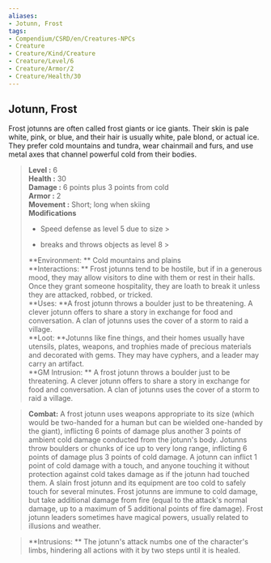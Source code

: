 ```yaml
---
aliases:
- Jotunn, Frost
tags:
- Compendium/CSRD/en/Creatures-NPCs
- Creature
- Creature/Kind/Creature
- Creature/Level/6
- Creature/Armor/2
- Creature/Health/30
---
```


  
## Jotunn, Frost  
Frost jotunns are often called frost giants or ice giants. Their skin is pale white, pink, or blue, and their hair is usually white, pale blond, or actual ice. They prefer cold mountains and tundra, wear chainmail and furs, and use metal axes that channel powerful cold from their bodies.  

  
> **Level :** 6  
> **Health :** 30  
> **Damage :** 6 points plus 3 points from cold  
> **Armor :** 2  
> **Movement :** Short; long when skiing  
> **Modifications**  
>- Speed defense as level 5 due to size >
>  
>- breaks and throws objects as level 8 >
>  
> **Environment: ** Cold mountains and plains  
> **Interactions: ** Frost jotunns tend to be hostile, but if in a generous mood, they may allow visitors to dine with them or rest in their halls. Once they grant someone hospitality, they are loath to break it unless they are attacked, robbed, or tricked.  
> **Uses: **A frost jotunn throws a boulder just to be threatening. A clever jotunn offers to share a story in exchange for food and conversation. A clan of jotunns uses the cover of a storm to raid a village.  
> **Loot: **Jotunns like fine things, and their homes usually have utensils, plates, weapons, and trophies made of precious materials and decorated with gems. They may have cyphers, and a leader may carry an artifact.  
> **GM Intrusion: ** A frost jotunn throws a boulder just to be threatening. A clever jotunn offers to share a story in exchange for food and conversation. A clan of jotunns uses the cover of a storm to raid a village.  

> **Combat:** 
> A frost jotunn uses weapons appropriate to its size (which would be two-handed for a human but can be wielded one-handed by the giant), inflicting 6 points of damage plus another 3 points of ambient cold damage conducted from the jotunn's body. Jotunns throw boulders or chunks of ice up to very long range, inflicting 6 points of damage plus 3 points of cold damage. 
A jotunn can inflict 1 point of cold damage with a touch, and anyone touching it without protection against cold takes damage as if the jotunn had touched them. A slain frost jotunn and its equipment are too cold to safely touch for several minutes. 
Frost jotunns are immune to cold damage, but take additional damage from fire (equal to the attack's normal damage, up to a maximum of 5 additional points of fire damage). 
Frost jotunn leaders sometimes have magical powers, usually related to illusions and weather.  
  

> **Intrusions: ** 
> The jotunn's attack numbs one of the character's limbs, hindering all actions with it by two steps until it is healed.  
